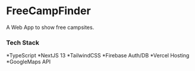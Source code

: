 # FreeCampFinder

A Web App to show free campsites.

### Tech Stack

*TypeScript
*NextJS 13
*TailwindCSS
*Firebase Auth/DB
*Vercel Hosting
*GoogleMaps API
